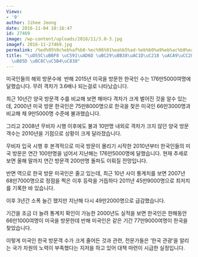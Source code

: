 ```yaml
---
Views:
- '9'
author: Jihee Jeong
date: 2016-11-04 10:16:47
id: 27469
image: /wp-content/uploads/2016/11/3.0-3.jpg
imagef: 2016-11-27469.jpg
permalink: /%ed%95%9c%eb%af%b8-%ec%96%91%ea%b5%ad-%eb%b0%a9%eb%ac%b8%ea%b0%9d%ec%88%98-%ea%b2%a9%ec%b0%a8-%ea%b0%88%ec%88%98%eb%a1%9d-%eb%b2%8c%ec%96%b4%ec%a0%b8/
title: "\uD55C\uBBF8 \uC591\uAD6D \uBC29\uBB38\uAC1D\uC218 \uACA9\uCC28 \uAC08\uC218\
  \uB85D \uBC8C\uC5B4\uC838"
---
```


미국인들의 해외 방문수에  반해 2015년 미국을 방문한 한국인 수는 176만5000여명에 달했습니다. 무려 격차가 3.6배나 되는걸로 나타났습니다.

최근 10년간 양국 방문객 수를 비교해 보면 해마다 격차가 크게 벌어진 것을 알수 있는데, 2000년 미국 방문 한국인은 75만8000명으로 한국을 찾은 미국인 66만3000명과 비교해 채 9만5000명 수준에 불과했습니다.

그리고 2008년 무비자 시행 이후에도 불과 10만명 내외로 격차가 크지 않던 양국 방문객수는 2010년을 기점으로 상황이 크게 달라졌습니다.

무비자 입국 시행 후 본격적으로 미국 방문이 몰리기 시작한 2010년부터 한국인들의 미국 방문은 연간 100만명을 넘어서 지난해는 176만5000명에 달했습니다. 현재 추세로 보면 올해 말까지 연간 방문객 200만명 돌파도 이뤄질 전망입니다.

반면 역으로 한국 방문 미국인은 줄고 있는데, 최근 10년 사이 통계치를 보면 2007년 68만7000명으로 정점을 찍은 이후 등락을 거듭하다 2011년 45만9000명으로 최저치를 기록한 바 있습니다.

이후 3년간 소폭 늘긴 했지만 지난해 다시 49만2000명으로 급감했습니다.

기간을 조금 더 늘려 통계치 확인이 가능한 2000년도 실적을 보면 한국인은 한해동안 66만1000여명이 미국을 방문한데 반해 미국인은 같은 기간 77만9000여명이 한국을 찾았습니다.

이렇게 미국인 한국 방문객 수가 크게 줄어든 것과 관련, 전문가들은 ‘한국 관광’을 알리는 국가 차원의 노력이 부족했다는 지저을 하고 있어 대책 마련이 시급한 실정입니다.